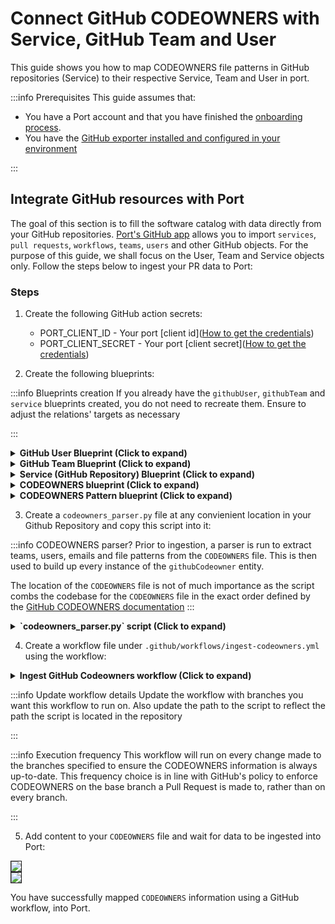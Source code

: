 # Connect GitHub CODEOWNERS with Service, GitHub Team and User

This guide shows you how to map CODEOWNERS file patterns in GitHub repositories (Service) to their respective Service, Team and User in port.

:::info Prerequisites
This guide assumes that:
- You have a Port account and that you have finished the [onboarding process](/quickstart).
- You have the [GitHub exporter installed and configured in your environment](/build-your-software-catalog/sync-data-to-catalog/git/github/installation.md)

:::

## Integrate GitHub resources with Port
The goal of this section is to fill the software catalog with data directly from your GitHub repositories. [Port's GitHub app](https://docs.getport.io/build-your-software-catalog/sync-data-to-catalog/git/github/) allows you to import `services`, `pull requests`, `workflows`, `teams`, `users` and other GitHub objects. For the purpose of this guide, we shall focus on the User, Team and Service objects only. Follow the steps below to ingest your PR data to Port:

### Steps

1. Create the following GitHub action secrets:
    * PORT_CLIENT_ID - Your port [client id]([How to get the credentials](https://docs.getport.io/build-your-software-catalog/sync-data-to-catalog/api/#find-your-port-credentials))
    * PORT_CLIENT_SECRET - Your port [client secret]([How to get the credentials](https://docs.getport.io/build-your-software-catalog/sync-data-to-catalog/api/#find-your-port-credentials))

2. Create the following blueprints:

:::info Blueprints creation
If you already have the `githubUser`, `githubTeam` and `service` blueprints created, you do not need to recreate them. Ensure to adjust the relations' targets as necessary

:::

<details>
<summary><b>GitHub User Blueprint (Click to expand)</b></summary>

```json showLineNumbers
{
  "identifier": "githubUser",
  "title": "Github User",
  "icon": "Microservice",
  "schema": {
    "properties": {},
    "required": []
  },
  "mirrorProperties": {},
  "calculationProperties": {},
  "aggregationProperties": {},
  "relations": {
    "user": {
      "title": "User",
      "target": "user",
      "required": false,
      "many": false
    }
  }
}
```

</details>

<details>
<summary><b>GitHub Team Blueprint (Click to expand)</b></summary>

```json showLineNumbers
{
  "identifier": "githubTeam",
  "title": "GitHub Team",
  "icon": "Github",
  "schema": {
    "properties": {
      "slug": {
        "title": "Slug",
        "type": "string"
      },
      "description": {
        "title": "Description",
        "type": "string"
      },
      "link": {
        "title": "Link",
        "icon": "Link",
        "type": "string",
        "format": "url"
      },
      "permission": {
        "title": "Permission",
        "type": "string"
      },
      "notification_setting": {
        "title": "Notification Setting",
        "type": "string"
      }
    },
    "required": []
  },
  "mirrorProperties": {},
  "calculationProperties": {},
  "relations": {}
}
```

</details>


<details>
<summary><b>Service (GitHub Repository) Blueprint (Click to expand)</b></summary>

```json showLineNumbers
{
  "identifier": "service",
  "title": "Service",
  "icon": "Microservice",
  "schema": {
    "properties": {
      "readme": {
        "title": "README",
        "type": "string",
        "format": "markdown"
      },
      "url": {
        "title": "Service URL",
        "type": "string",
        "format": "url"
      },
      "defaultBranch": {
        "title": "Default branch",
        "type": "string"
      }
    },
    "required": []
  },
  "mirrorProperties": {},
  "calculationProperties": {},
  "relations": {}
}
```

</details>

<details>
<summary><b>CODEOWNERS blueprint (Click to expand)</b></summary>

```json showLineNumbers
{
  "identifier": "githubCodeowners",
  "description": "This blueprint represents a CODEOWNERS file in a service",
  "title": "Github Codeowners",
  "icon": "Github",
  "schema": {
    "properties": {
      "location": {
        "type": "string",
        "title": "File location",
        "description": "File path to CODEOWNERS file"
      }
    },
    "required": []
  },
  "mirrorProperties": {},
  "calculationProperties": {},
  "aggregationProperties": {},
  "relations": {
    "service": {
      "title": "Service",
      "target": "service",
      "required": false,
      "many": false
    }
  }
}
```

</details>

<details>
<summary><b>CODEOWNERS Pattern blueprint (Click to expand)</b></summary>

```json showLineNumbers
{
  "identifier": "githubCodeownersPattern",
  "description": "This blueprint represents a pattern in a CODEOWNERS file from a service",
  "title": "Github Codeowners Pattern",
  "icon": "Github",
  "schema": {
    "properties": {
      "pattern": {
        "type": "string",
        "title": "File & Folder pattern",
        "description": "Regex pattern depicting the folder or file the teams and users have access to"
      }
    },
    "required": []
  },
  "mirrorProperties": {},
  "calculationProperties": {},
  "aggregationProperties": {},
  "relations": {
    "service": {
      "title": "Service",
      "target": "githubRepository",
      "required": false,
      "many": false
    },
    "user": {
      "title": "Users",
      "target": "githubUser",
      "required": false,
      "many": true
    },
    "codeownersFile": {
      "title": "Codeowners File",
      "target": "githubCodeowners",
      "required": true,
      "many": false
    },
    "team": {
      "title": "Teams",
      "target": "githubTeam",
      "required": false,
      "many": true
    }
  }
}

```

</details>

3. Create a `codeowners_parser.py` file at any convienient location in your Github Repository and copy this script into it:

:::info CODEOWNERS parser?
Prior to ingestion, a parser is run to extract teams, users, emails and file patterns from the `CODEOWNERS` file. This is then used to build up every instance of the `githubCodeowner` entity.

The location of the `CODEOWNERS` file is not of much importance as the script combs the codebase for the `CODEOWNERS` file in the exact order defined by the [GitHub CODEOWNERS documentation](https://docs.github.com/en/repositories/managing-your-repositorys-settings-and-features/customizing-your-repository/about-code-owners#codeowners-file-location)
:::

<details>
<summary><b>`codeowners_parser.py` script (Click to expand)</b></summary>

```python showLineNumbers
import asyncio
import os
import re
import sys
from dataclasses import dataclass
from enum import StrEnum
from typing import Any

import httpx
import requests
from loguru import logger

PORT_API_URL = "https://api.getport.io/v1"
PORT_CLIENT_ID = os.getenv("PORT_CLIENT_ID")
PORT_CLIENT_SECRET = os.getenv("PORT_CLIENT_SECRET")
REPOSITORY_NAME = os.getenv("REPO_NAME")

CODEOWNERS_PATTERN_BLUEPRINT = "githubCodeownersPattern"
CODEOWNERS_BLUEPRINT = "githubCodeowners"

CODEOWNERS_FILE_PATHS = [
    ".github/CODEOWNERS",
    "CODEOWNERS",
    "docs/CODEOWNERS",
]


def get_codeowner_file():
    for path in CODEOWNERS_FILE_PATHS:
        if os.path.isfile(path):
            return path

    return None


CODEOWNERS_FILE = get_codeowner_file()

if not CODEOWNERS_FILE:
    logger.error("Error parsing file: CODEOWNERS not found in the right location")
    sys.exit(1)


# Get Port Access Token
credentials = {"clientId": PORT_CLIENT_ID, "clientSecret": PORT_CLIENT_SECRET}
token_response = requests.post(f"{PORT_API_URL}/auth/access_token", json=credentials)
if not token_response.ok:
    logger.error(f"Error retrieving access token: {token_response.json()}")
    sys.exit(1)

access_token = token_response.json()["accessToken"]

# You can now use the value in access_token when making further requests
headers = {"Authorization": f"Bearer {access_token}"}


async def add_entity_to_port(client: httpx.AsyncClient, blueprint_id, entity_object):
    """A function to create the passed entity in Port

    Params
    --------------
    blueprint_id: str
        The blueprint id to create the entity in Port

    entity_object: dict
        The entity to add in your Port catalog

    Returns
    --------------
    response: dict
        The response object after calling the webhook
    """
    logger.info(f"Adding entity to Port: {entity_object}")
    response = await client.post(
        (
            f"{PORT_API_URL}/blueprints/"
            f"{blueprint_id}/entities?upsert=true&merge=true"
        ),
        json=entity_object,
        headers=headers,
    )
    if not response.is_success:
        logger.info(f"Ingesting {blueprint_id} entity to port failed, skipping...")
    logger.info(f"Added entity to Port: {entity_object}")


def remove_comment_lines(text: list[str]):
    COMMENT_CHAR = "#"
    for line in text:
        if (current_line := line.strip()) and not current_line.startswith(COMMENT_CHAR):
            yield line


def split_pattern_into_tokens(text: str):
    return text.split()


EMAIL_REGEX = r"^[a-zA-Z0-9_.+-]+@[a-zA-Z0-9-]+\.[a-zA-Z0-9-.]+$"
TEAM_REGEX = r"\@[\w|-]+\/[\w+|-]+"
USERNAME_REGEX = r"\@[\w|-]+"


class GithubEntityType(StrEnum):
    USERNAME = "username"
    EMAIL = "email"
    TEAM = "team"


@dataclass
class GithubEntity:
    type: GithubEntityType
    value: str
    pattern: str


PATTERNS = {
    GithubEntityType.USERNAME: USERNAME_REGEX,
    GithubEntityType.EMAIL: EMAIL_REGEX,
    GithubEntityType.TEAM: TEAM_REGEX,
}

def convert_to_valid_characters(input_string):
    pattern = r"[^A-Za-z0-9@_.:\\/=-]"
    output_string = re.sub(pattern, "@", input_string)

    return output_string

def parse_string_to_entity_type(text: str):
    for key, value in PATTERNS.items():
        if re.fullmatch(value, text):
            return key, text

    return None


def create_entity_from_value(
    entity_type: GithubEntityType, value: str, pattern: str
) -> GithubEntity:
    if entity_type == GithubEntityType.USERNAME:
        value = value.replace("@", "")
    entity = GithubEntity(entity_type, value, pattern)
    return entity


async def provide_entities():
    with open(CODEOWNERS_FILE) as codeowners:
        # CODEOWNERS files aren't supposed to be more than 3mb so we can
        # safely load into memory
        cleaned_lines = remove_comment_lines(codeowners.readlines())

    for cleaned_line in cleaned_lines:
        tokens = split_pattern_into_tokens(cleaned_line)
        pattern, *entities = tokens
        valid_entries = list(filter(None, map(parse_string_to_entity_type, entities)))
        for entry in valid_entries:
            yield create_entity_from_value(*entry, pattern)


def prepare_codeowner_pattern_entity(entity: GithubEntity, codeowner: dict[str, Any]):

    entity_object = {
        "identifier": convert_to_valid_characters(entity.pattern),
        "title": f"{entity.pattern} | {REPOSITORY_NAME}",
        "properties": {},
        "relations": {
            "team": [entity.value] if entity.type == GithubEntityType.TEAM else [],
            "service": REPOSITORY_NAME,
            "user": [entity.value]
            if entity.type in [GithubEntityType.USERNAME, GithubEntityType.EMAIL]
            else [],
            "codeownersFile": codeowner["identifier"],
        },
    }

    return entity_object


def crunch_entities(existing_entities: dict[str, Any], entity: dict[str, Any]):
    if entity["identifier"] in existing_entities:
        teams = set(
            [
                *entity["relations"]["team"],
                *existing_entities[entity["identifier"]]["relations"]["team"],
            ]
        )
        users = set(
            [
                *entity["relations"]["user"],
                *existing_entities[entity["identifier"]]["relations"]["user"],
            ]
        )
        existing_entities[entity["identifier"]]["relations"]["team"] = list(teams)
        existing_entities[entity["identifier"]]["relations"]["user"] = list(users)
    else:
        existing_entities[entity["identifier"]] = entity

    return existing_entities


async def main():
    logger.info("Starting Port integration")
    crunched_entities: dict[str, Any] = {}
    async with httpx.AsyncClient() as client:
        entities = provide_entities()
        codeowner_entity = {
            "identifier": REPOSITORY_NAME,
            "title": f"Codeowners in {REPOSITORY_NAME}",
            "properties": {"location": CODEOWNERS_FILE},
            "relations": {"service": REPOSITORY_NAME},
        }
        await add_entity_to_port(client, CODEOWNERS_BLUEPRINT, codeowner_entity)

        async for pattern in entities:
            pattern_entity = prepare_codeowner_pattern_entity(pattern, codeowner_entity)
            crunched_entities = crunch_entities(crunched_entities, pattern_entity)

        for entity in crunched_entities.values():
            await add_entity_to_port(client, CODEOWNERS_PATTERN_BLUEPRINT, entity)

    logger.info("Finished Port integration")


if __name__ == "__main__":
    asyncio.run(main())

```

</details>

4. Create a workflow file under `.github/workflows/ingest-codeowners.yml` using the workflow:

<details>
<summary><b>Ingest GitHub Codeowners workflow (Click to expand)</b></summary>

```yaml showLineNumbers
name: Ingest Codeowners
on:
  push:
    branches:
      - "main"
      - "releases/**"

jobs:
  ingest_codeowners:
    runs-on: ubuntu-latest

    steps:
      - uses: actions/checkout@v4
        with:
          fetch-depth: 1

      - name: Set up Python 3.11
        uses: actions/setup-python@v5
        with:
          python-version: "3.11"

      - name: Install dependencies
        run: |
          pip install httpx requests loguru

      - name: Ingest Codeowners
        run: |
          python <path/to/codeowners_parser.py>
        env:
          REPO_NAME: ${{ github.event.repository.name }}
          PORT_CLIENT_ID: ${{ secrets.PORT_CLIENT_ID }}
          PORT_CLIENT_SECRET: ${{ secrets.PORT_CLIENT_SECRET }}

```

</details>

:::info Update workflow details
Update the workflow with branches you want this workflow to run on. Also update the path to the script to reflect the path the script is located in the repository

:::

:::info Execution frequency
This workflow will run on every change made to the branches specified to ensure the CODEOWNERS information is always up-to-date. This frequency choice is in line with GitHub's policy to enforce CODEOWNERS on the base branch a Pull Request is made to, rather than on every branch.

:::

5. Add content to your `CODEOWNERS` file and wait for data to be ingested into Port:

<img src='/img/build-your-software-catalog/custom-integration/api/ci-cd/github-workflow/guides/gitHubCodeownersAfterIngestionIntoPort.png' border='1px' />
<br />
<img src='/img/build-your-software-catalog/custom-integration/api/ci-cd/github-workflow/guides/gitHubCodeownersPatternAfterIngestionIntoPort.png' border='1px' />
<br />

You have successfully mapped `CODEOWNERS` information using a GitHub workflow, into Port.
